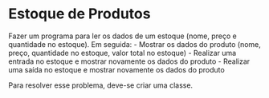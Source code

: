 # Estoque de Produtos

Fazer um programa para ler os dados de um estoque (nome, preço e quantidade no estoque). Em seguida:
     - Mostrar os dados do produto (nome, preço, quantidade no estoque, valor total no estoque)
     - Realizar uma entrada no estoque e mostrar novamente os dados do produto
     - Realizar uma saída no estoque e mostrar novamente os dados do produto
    
Para resolver esse problema, deve-se criar uma classe.
